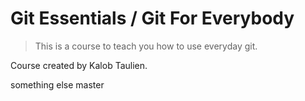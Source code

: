 # Git Essentials / Git For Everybody

> This is a course to teach you how to use everyday git.

Course created by Kalob Taulien.

something else master
